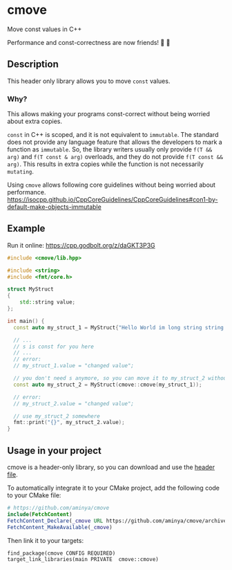 # cmove

Move const values in C++

Performance and const-correctness are now friends! :tada: :rocket:

## Description

This header only library allows you to move `const` values.

### Why?

This allows making your programs const-correct without being worried about extra copies.

`const` in C++ is scoped, and it is not equivalent to `immutable`. The standard does not provide any language feature that allows the developers to mark a function as `immutable`. So, the library writers usually only provide `f(T && arg)` and `f(T const & arg)` overloads, and they do not provide `f(T const && arg)`. This results in extra copies while the function is not necessarily `mutating`.

Using `cmove` allows following core guidelines without being worried about performance.
https://isocpp.github.io/CppCoreGuidelines/CppCoreGuidelines#con1-by-default-make-objects-immutable

## Example

Run it online: https://cpp.godbolt.org/z/daGKT3P3G

```cpp
#include <cmove/lib.hpp>

#include <string>
#include <fmt/core.h>

struct MyStruct
{
    std::string value;
};

int main() {
  const auto my_struct_1 = MyStruct{"Hello World im long string string string"};

  // ...
  // s is const for you here
  // ...
  // error:
  // my_struct_1.value = "changed value";

  // you don't need s anymore, so you can move it to my_struct_2 without copying
  const auto my_struct_2 = MyStruct(cmove::cmove(my_struct_1));

  // error:
  // my_struct_2.value = "changed value";

  // use my_struct_2 somewhere
  fmt::print("{}", my_struct_2.value);
}
```

## Usage in your project

cmove is a header-only library, so you can download and use the [header file](https://github.com/aminya/move_const/blob/c3f45d3445fde61dc0de3158af64252abd7a8c79/cmove/include/cmove/lib.hpp).

To automatically integrate it to your CMake project, add the following code to your CMake file:

```cmake
# https://github.com/aminya/cmove
include(FetchContent)
FetchContent_Declare(_cmove URL https://github.com/aminya/cmove/archive/refs/heads/master.zip)
FetchContent_MakeAvailable(_cmove)
```

Then link it to your targets:
```
find_package(cmove CONFIG REQUIRED)
target_link_libraries(main PRIVATE  cmove::cmove)
```